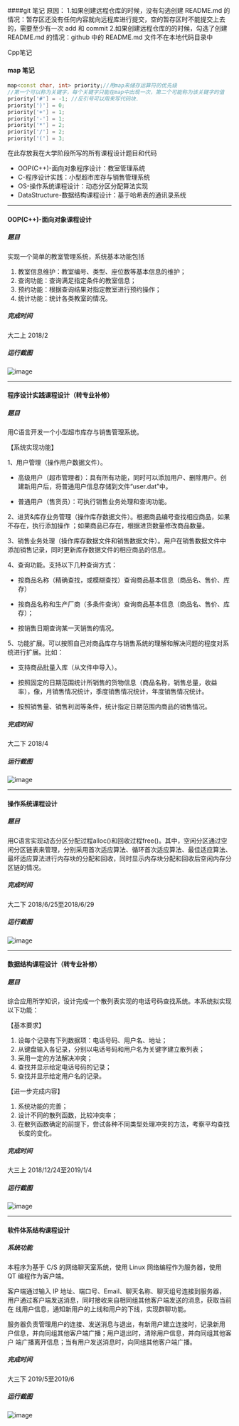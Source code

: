 
####git 笔记
原因：
1.如果创建远程仓库的时候，没有勾选创建 README.md 的情况：暂存区还没有任何内容就向远程库进行提交，空的暂存区时不能提交上去的，需要至少有一次 add  和 commit
2.如果创建远程仓库的的时候，勾选了创建 README.md 的情况：github 中的 README.md 文件不在本地代码目录中


Cpp笔记

####  map 笔记
  ``` C++
 map<const char, int> priority;//用map来储存运算符的优先级
 //第一个可以称为关键字，每个关键字只能在map中出现一次，第二个可能称为该关键字的值
  priority['#'] = -1; //反引号可以用来写代码块.
  priority[')'] = 0;
  priority['+'] = 1;
 priority['-'] = 1;
  priority['*'] = 2;
 priority['/'] = 2;
 priority['('] = 3;
```


在此存放我在大学阶段所写的所有课程设计题目和代码

- OOP(C++)-面向对象程序设计：教室管理系统
- C-程序设计实践：小型超市库存与销售管理系统
- OS-操作系统课程设计：动态分区分配算法实现
- DataStructure-数据结构课程设计：基于哈希表的通讯录系统

----------


#### OOP(C++)-面向对象课程设计

##### 题目
实现一个简单的教室管理系统，系统基本功能包括
1) 教室信息维护：教室编号、类型、座位数等基本信息的维护；
2) 查询功能：查询满足指定条件的教室信息；
3) 预约功能：根据查询结果对指定教室进行预约操作；
4) 统计功能：统计各类教室的情况。

##### 完成时间
大二上 2018/2

##### 运行截图
![image](img/cpp0.jpg)


----------


#### 程序设计实践课程设计（转专业补修）

##### 题目

用C语言开发一个小型超市库存与销售管理系统。

【系统实现功能】

1、用户管理（操作用户数据文件）。

- 高级用户（超市管理者）：具有所有功能，同时可以添加用户、删除用户。创建新用户后，将普通用户信息存储到文件“user.dat”中。

- 普通用户（售货员）：可执行销售业务处理和查询功能。

2、进货&库存业务管理（操作库存数据文件）。根据商品编号查找相应商品，如果不存在，执行添加操作 ；如果商品已存在，根据进货数量修改商品数量。

3、销售业务处理（操作库存数据文件和销售数据文件）。用户在销售数据文件中添加销售记录，同时更新库存数据文件的相应商品的信息。

4、查询功能。支持以下几种查询方式：

- 按商品名称（精确查找，或模糊查找）查询商品基本信息（商品名、售价、库存）

- 按商品名称和生产厂商（多条件查询）查询商品基本信息（商品名、售价、库存）；

- 按销售日期查询某一天销售的情况。

5、功能扩展。可以按照自己对商品库存与销售系统的理解和解决问题的程度对系统进行扩展。比如：

- 支持商品批量入库（从文件中导入）。

- 按照固定的日期范围统计所销售的货物信息（商品名称，销售总量，收益率），像，月销售情况统计，季度销售情况统计，年度销售情况统计。

- 按照销售量、销售利润等条件，统计指定日期范围内商品的销售情况。

##### 完成时间
大二下 2018/4

##### 运行截图
![image](img/c0.jpg)

----------


#### 操作系统课程设计

##### 题目
用C语言实现动态分区分配过程alloc()和回收过程free()。其中，空闲分区通过空闲分区链表来管理，分别采用首次适应算法、循环首次适应算法、最佳适应算法、最坏适应算法进行内存块的分配和回收，同时显示内存块分配和回收后空闲内存分区链的情况。
##### 完成时间
大二下 2018/6/25至2018/6/29

##### 运行截图
![image](img/os0.jpg)


----------

#### 数据结构课程设计（转专业补修）

##### 题目
综合应用所学知识，设计完成一个散列表实现的电话号码查找系统。本系统拟实现以下功能：

【基本要求】

1. 设每个记录有下列数据项：电话号码、用户名、地址；
2. 从键盘输入各记录，分别以电话号码和用户名为关键字建立散列表；
3. 采用一定的方法解决冲突；
4. 查找并显示给定电话号码的记录；
5. 查找并显示给定用户名的记录。

【进一步完成内容】

1. 系统功能的完善；
2. 设计不同的散列函数，比较冲突率；
3. 在散列函数确定的前提下，尝试各种不同类型处理冲突的方法，考察平均查找长度的变化。

##### 完成时间
大三上 2018/12/24至2019/1/4

##### 运行截图
![image](img/ds0.jpg)


----------
#### 软件体系结构课程设计

##### 系统功能
本程序为基于 C/S 的网络聊天室系统，使用 Linux 网络编程作为服务器，使用 QT
编程作为客户端。

客户端通过输入 IP 地址、端口号、Email、聊天名称、聊天组号连接到服务器，
用户通过客户端发送消息，同时接收来自相同组其他客户端发送的消息，获取当前在
线用户信息，通知新用户的上线和用户的下线，实现群聊功能。

服务器负责管理用户的连接、发送消息与退出，有新用户建立连接时，记录新用
户信息，并向同组其他客户端广播；用户退出时，清除用户信息，并向同组其他客户
端广播离开信息；当有用户发送消息时，向同组其他客户端广播。

##### 完成时间
大三下 2019/5至2019/6

##### 运行截图
![image](img/sa0.jpg)
